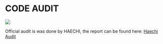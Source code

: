 # CODE AUDIT

![](/codeaudit.png)

Official audit is was done by HAECHI, the report can be found here: [Haechi Audit](https://github.com/wanswap/wanswap-contracts/blob/master/%5BHAECHI%20AUDIT%5D%20WanSwap%20Smart%20Contract%20Audit%20Report%20ver%202.0.pdf)